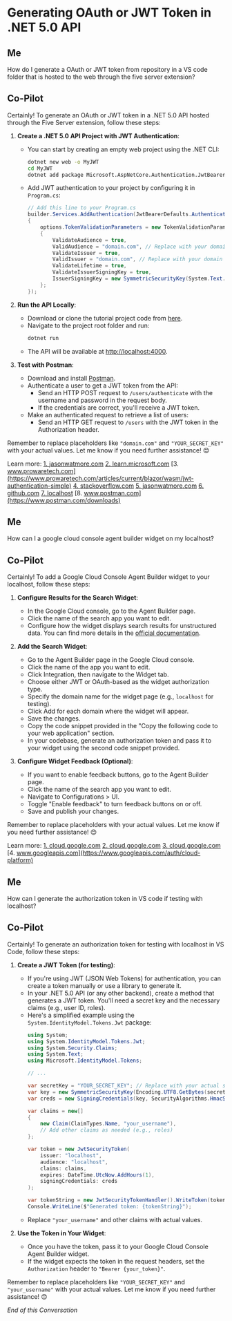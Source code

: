 # Generating OAuth or JWT Token in .NET 5.0 API  

## Me
How do I generate a OAuth or JWT token from repository in a VS code folder that is hosted to the web through the five server extension?  

## Co-Pilot
[1]: https://jasonwatmore.com/post/2021/04/30/net-5-jwt-authentication-tutorial-with-example-api ""
[2]: https://learn.microsoft.com/en-us/aspnet/core/security/authentication/jwt-authn?view=aspnetcore-8.0 ""
[3]: https://www.prowaretech.com/articles/current/blazor/wasm/jwt-authentication-simple ""
[4]: https://stackoverflow.com/questions/38317735/is-it-possible-to-auth-to-an-oauth-2-0-api-from-inside-a-vscode-extension ""
[5]: https://jasonwatmore.com/net-7-csharp-jwt-authentication-tutorial-without-aspnet-core-identity ""
[6]: https://github.com/cornflourblue/dotnet-5-jwt-authentication-api ""
[7]: http://localhost:4000/ ""
[8]: https://www.postman.com/downloads ""

Certainly! To generate an OAuth or JWT token in a .NET 5.0 API hosted through the Five Server extension, follow these steps:

1. **Create a .NET 5.0 API Project with JWT Authentication**:
   - You can start by creating an empty web project using the .NET CLI:
     ```bash
     dotnet new web -o MyJWT
     cd MyJWT
     dotnet add package Microsoft.AspNetCore.Authentication.JwtBearer
     ```
   - Add JWT authentication to your project by configuring it in `Program.cs`:
     ```csharp
     // Add this line to your Program.cs
     builder.Services.AddAuthentication(JwtBearerDefaults.AuthenticationScheme).AddJwtBearer(options =>
     {
         options.TokenValidationParameters = new TokenValidationParameters
         {
             ValidateAudience = true,
             ValidAudience = "domain.com", // Replace with your domain
             ValidateIssuer = true,
             ValidIssuer = "domain.com", // Replace with your domain
             ValidateLifetime = true,
             ValidateIssuerSigningKey = true,
             IssuerSigningKey = new SymmetricSecurityKey(System.Text.Encoding.UTF8.GetBytes("YOUR_SECRET_KEY")) // Use a secret key (GUID recommended)
         };
     });
     ```

2. **Run the API Locally**:
   - Download or clone the tutorial project code from [here](https://github.com/cornflourblue/dotnet-5-jwt-authentication-api).
   - Navigate to the project root folder and run:
     ```bash
     dotnet run
     ```
   - The API will be available at [http://localhost:4000](http://localhost:4000).

3. **Test with Postman**:
   - Download and install [Postman](https://www.postman.com/downloads).
   - Authenticate a user to get a JWT token from the API:
     - Send an HTTP POST request to `/users/authenticate` with the username and password in the request body.
     - If the credentials are correct, you'll receive a JWT token.
   - Make an authenticated request to retrieve a list of users:
     - Send an HTTP GET request to `/users` with the JWT token in the Authorization header.

Remember to replace placeholders like `"domain.com"` and `"YOUR_SECRET_KEY"` with your actual values. Let me know if you need further assistance! 😊

Learn more: [1. jasonwatmore.com](https://jasonwatmore.com/post/2021/04/30/net-5-jwt-authentication-tutorial-with-example-api) 
[2. learn.microsoft.com](https://learn.microsoft.com/en-us/aspnet/core/security/authentication/jwt-authn?view=aspnetcore-8.0) 
[3. www.prowaretech.com](https://www.prowaretech.com/articles/current/blazor/wasm/jwt-authentication-simple) 
[4. stackoverflow.com](https://stackoverflow.com/questions/38317735/is-it-possible-to-auth-to-an-oauth-2-0-api-from-inside-a-vscode-extension) 
[5. jasonwatmore.com](https://jasonwatmore.com/net-7-csharp-jwt-authentication-tutorial-without-aspnet-core-identity) 
[6. github.com](https://github.com/cornflourblue/dotnet-5-jwt-authentication-api) 
[7. localhost](http://localhost:4000/) 
[8. www.postman.com](https://www.postman.com/downloads)  

## Me
How can I a google cloud console agent builder widget on my localhost?  

## Co-Pilot
[1]: https://cloud.google.com/generative-ai-app-builder/docs/add-widget ""
[2]: https://cloud.google.com/generative-ai-app-builder/docs/configure-feedback ""
[3]: https://cloud.google.com/generative-ai-app-builder/docs/configure-widget-attributes ""
[4]: https://www.googleapis.com/auth/cloud-platform ""

Certainly! To add a Google Cloud Console Agent Builder widget to your localhost, follow these steps:

1. **Configure Results for the Search Widget**:
   - In the Google Cloud console, go to the Agent Builder page.
   - Click the name of the search app you want to edit.
   - Configure how the widget displays search results for unstructured data. You can find more details in the [official documentation](https://cloud.google.com/generative-ai-app-builder/docs/configure-widget-attributes).

2. **Add the Search Widget**:
   - Go to the Agent Builder page in the Google Cloud console.
   - Click the name of the app you want to edit.
   - Click Integration, then navigate to the Widget tab.
   - Choose either JWT or OAuth-based as the widget authorization type.
   - Specify the domain name for the widget page (e.g., `localhost` for testing).
   - Click Add for each domain where the widget will appear.
   - Save the changes.
   - Copy the code snippet provided in the "Copy the following code to your web application" section.
   - In your codebase, generate an authorization token and pass it to your widget using the second code snippet provided.

3. **Configure Widget Feedback (Optional)**:
   - If you want to enable feedback buttons, go to the Agent Builder page.
   - Click the name of the search app you want to edit.
   - Navigate to Configurations > UI.
   - Toggle "Enable feedback" to turn feedback buttons on or off.
   - Save and publish your changes.

Remember to replace placeholders with your actual values. Let me know if you need further assistance! 😊


Learn more: [1. cloud.google.com](https://cloud.google.com/generative-ai-app-builder/docs/add-widget) 
[2. cloud.google.com](https://cloud.google.com/generative-ai-app-builder/docs/configure-feedback) 
[3. cloud.google.com](https://cloud.google.com/generative-ai-app-builder/docs/configure-widget-attributes) 
[4. www.googleapis.com](https://www.googleapis.com/auth/cloud-platform)  

## Me
How can I generate the authorization token in VS code if testing with localhost?  

## Co-Pilot
Certainly! To generate an authorization token for testing with localhost in VS Code, follow these steps:

1. **Create a JWT Token (for testing)**:
   - If you're using JWT (JSON Web Tokens) for authentication, you can create a token manually or use a library to generate it.
   - In your .NET 5.0 API (or any other backend), create a method that generates a JWT token. You'll need a secret key and the necessary claims (e.g., user ID, roles).
   - Here's a simplified example using the `System.IdentityModel.Tokens.Jwt` package:
     ```csharp
     using System;
     using System.IdentityModel.Tokens.Jwt;
     using System.Security.Claims;
     using System.Text;
     using Microsoft.IdentityModel.Tokens;

     // ...

     var secretKey = "YOUR_SECRET_KEY"; // Replace with your actual secret key
     var key = new SymmetricSecurityKey(Encoding.UTF8.GetBytes(secretKey));
     var creds = new SigningCredentials(key, SecurityAlgorithms.HmacSha256);

     var claims = new[]
     {
         new Claim(ClaimTypes.Name, "your_username"),
         // Add other claims as needed (e.g., roles)
     };

     var token = new JwtSecurityToken(
         issuer: "localhost",
         audience: "localhost",
         claims: claims,
         expires: DateTime.UtcNow.AddHours(1),
         signingCredentials: creds
     );

     var tokenString = new JwtSecurityTokenHandler().WriteToken(token);
     Console.WriteLine($"Generated token: {tokenString}");
     ```
   - Replace `"your_username"` and other claims with actual values.

2. **Use the Token in Your Widget**:
   - Once you have the token, pass it to your Google Cloud Console Agent Builder widget.
   - If the widget expects the token in the request headers, set the `Authorization` header to `"Bearer {your_token}"`.

Remember to replace placeholders like `"YOUR_SECRET_KEY"` and `"your_username"` with your actual values. Let me know if you need further assistance! 😊  

*End of this Conversation*
